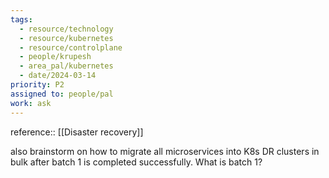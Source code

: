 ```yaml
---
tags:
  - resource/technology
  - resource/kubernetes
  - resource/controlplane
  - people/krupesh
  - area_pal/kubernetes
  - date/2024-03-14
priority: P2
assigned to: people/pal
work: ask
---
```


reference:: [[Disaster recovery]]

also brainstorm on how to migrate all microservices into K8s DR clusters in bulk after batch 1 is completed successfully. What is batch 1?

